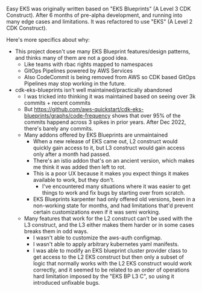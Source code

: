 Easy EKS was originally written based on "EKS Blueprints" (A Level 3 CDK Construct).
After 6 months of pre-alpha development, and running into many edge cases and limitations.
It was refactored to use "EKS" (A Level 2 CDK Construct).

Here's more specifics about why:
* This project doesn't use many EKS Blueprint features/design patterns, and thinks many of them are not a good idea.
  * Like teams with rbac rights mapped to namespaces
  * GitOps Pipelines powered by AWS Services
  * Also CodeCommit is being removed from AWS so CDK based GitOps Pipelines may stop working in the future.
* cdk-eks-blueprints isn't well maintained/practically abandoned
  * I was tricked into thinking it was maintained based on seeing over 3k commits + recent commits
  * But https://github.com/aws-quickstart/cdk-eks-blueprints/graphs/code-frequency
    shows that over 95% of the commits happend across 3 spikes in prior years. After Dec 2022, there's barely any commits.
  * Many addons offered by EKS Blueprints are unmaintained
    * When a new release of EKS came out, L2 construct would quickly gain access to it, but L3 construct would gain access
      only after a month had passed.
    * There's an istio addon that's on an ancient version, which makes me think it was added then left to rot.
    * This is a poor UX because it makes you expect things it makes available to work, but they don't.
      * I've encountered many situations where it was easier to get things to work and fix bugs by starting over from scratch.
    * EKS Blueprints karpenter had only offered old versions, been in a non-working state for months, and had limitations
      that'd prevent certain customizations even if it was semi working.
  * Many features that work for the L2 construct can't be used with the L3 construct, and the L3 either makes them harder
    or in some cases breaks them in odd ways.
    * I wasn't able to customize the aws-auth configmap.
    * I wasn't able to apply arbitrary kubernetes yaml manifests.
    * I was able to modify an EKS blueprint cluster provider class to get access to the L2 EKS construct
      but then only a subset of logic that normally works with the L2 EKS construct would work correctly, and it seemed
      to be related to an order of operations hard limitation imposed by the "EKS BP L3 C", so using it introduced unfixable
      bugs.

